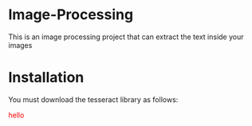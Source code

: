 # Image-Processing
This is an image processing project that can extract the text inside your images

# Installation  
You must download the tesseract library as follows:<br>

<span style="color : red;">hello</span>

